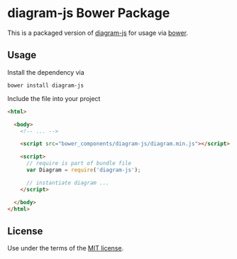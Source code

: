 # diagram-js Bower Package

This is a packaged version of [diagram-js](https://github.com/bpmn-io/diagram-js) for usage via [bower](http://bower.io/).


## Usage

Install the dependency via

```
bower install diagram-js
```

Include the file into your project

```html
<html>

  <body>
    <!-- ... -->

    <script src="bower_components/diagram-js/diagram.min.js"></script>

    <script>
      // require is part of bundle file
      var Diagram = require('diagram-js');

      // instantiate diagram ...
    </script>

  </body>
</html>
```


## License

Use under the terms of the [MIT license](http://opensource.org/licenses/MIT).